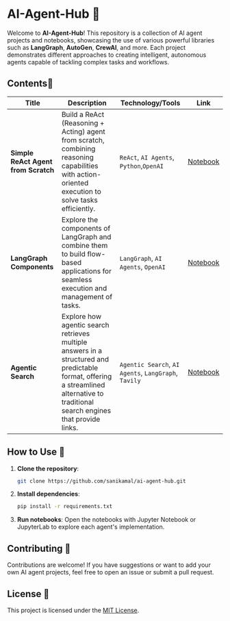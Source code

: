 # AI-Agent-Hub 🤖

Welcome to **AI-Agent-Hub**! This repository is a collection of AI agent projects and notebooks, showcasing the use of various powerful libraries such as **LangGraph**, **AutoGen**, **CrewAI**, and more. Each project demonstrates different approaches to creating intelligent, autonomous agents capable of tackling complex tasks and workflows.

## Contents📂

|          **Title**           |                      **Description**                    |     **Technology/Tools**      |      **Link**         |
|------------------------------|---------------------------------------------------------|-------------------------------|-----------------------|
| **Simple ReAct Agent from Scratch** | Build a ReAct (Reasoning + Acting) agent from scratch, combining reasoning capabilities with action-oriented execution to solve tasks efficiently. | `ReAct`, `AI Agents`, `Python`,`OpenAI` | [Notebook](notebook/simple_react_agent_from_scratch.ipynb) |
| **LangGraph Components** | Explore the components of LangGraph and combine them to build flow-based applications for seamless execution and management of tasks. | `LangGraph`, `AI Agents`, `OpenAI` | [Notebook](notebook/langgraph_components.ipynb) |
| **Agentic Search** | Explore how agentic search retrieves multiple answers in a structured and predictable format, offering a streamlined alternative to traditional search engines that provide links. | `Agentic Search`, `AI Agents`, `LangGraph`, `Tavily` | [Notebook](notebook/agentic_search.ipynb) |


## How to Use 🚀

1. **Clone the repository**:
   ```bash
   git clone https://github.com/sanikamal/ai-agent-hub.git
   ```

2. **Install dependencies**:
   ```bash
   pip install -r requirements.txt
   ```

3. **Run notebooks**:
   Open the notebooks with Jupyter Notebook or JupyterLab to explore each agent's implementation.

## Contributing 🌟

Contributions are welcome! If you have suggestions or want to add your own AI agent projects, feel free to open an issue or submit a pull request.

## License 📢

This project is licensed under the [MIT License](LICENSE).
